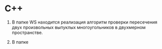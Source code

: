 # C++

1. В папке WS находится реализация алгоритм проверки пересечения двух произвольных выпуклых многоугольников в двухмерном пространстве.

2. В папке 
